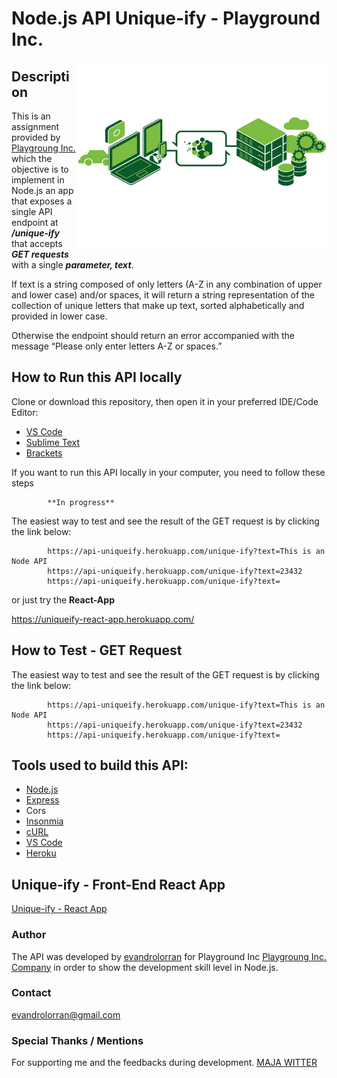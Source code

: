 # Node.js API Unique-ify - Playground Inc.

<img src="./doc/images/Nodejs-API-Server.jpg" width="400" height="300" align="right">

## Description

This is an assignment provided by [Playgroung Inc.](https://playgroundinc.com/) which the objective is to implement in Node.js an app that exposes a single API endpoint at _**/unique-ify**_ that accepts _**GET requests**_ with a single _**parameter, text**_.

If text is a string composed of only letters (A-Z in any combination of upper and lower case) and/or spaces, it will return a string representation of the collection of unique letters that make up text, sorted alphabetically and provided in lower case.

Otherwise the endpoint should return an error accompanied with the message “Please only enter letters A-Z or spaces.”

## How to Run this API locally

Clone or download this repository, then open it in your preferred IDE/Code Editor:

- [VS Code](https://code.visualstudio.com/)
- [Sublime Text](https://www.sublimetext.com/)
- [Brackets](http://brackets.io/)

If you want to run this API locally in your computer, you need to follow these steps

            **In progress**

The easiest way to test and see the result of the GET request is by clicking the link below:

            https://api-uniqueify.herokuapp.com/unique-ify?text=This is an Node API
            https://api-uniqueify.herokuapp.com/unique-ify?text=23432
            https://api-uniqueify.herokuapp.com/unique-ify?text=
            

or just try the **React-App**

https://uniqueify-react-app.herokuapp.com/

## How to Test - GET Request

The easiest way to test and see the result of the GET request is by clicking the link below:

            https://api-uniqueify.herokuapp.com/unique-ify?text=This is an Node API
            https://api-uniqueify.herokuapp.com/unique-ify?text=23432
            https://api-uniqueify.herokuapp.com/unique-ify?text=

## Tools used to build this API:

- [Node.js](https://nodejs.org/en/)
- [Express](https://expressjs.com/)
- Cors
- [Insonmia](https://insomnia.rest/)
- [cURL](https://curl.haxx.se/)
- [VS Code](https://code.visualstudio.com/)
- [Heroku](https://www.heroku.com/)

## Unique-ify - Front-End React App

[Unique-ify - React App](https://github.com/evandrolorran/uniqueify-react-app)

### Author

The API was developed by [evandrolorran](https://github.com/evandrolorran) for Playground Inc [Playgroung Inc. Company](https://playgroundinc.com/) in order to show the development skill level in Node.js.

### Contact

evandrolorran@gmail.com

### Special Thanks / Mentions

For supporting me and the feedbacks during development. [MAJA WITTER](https://twitter.com/wchwd)
